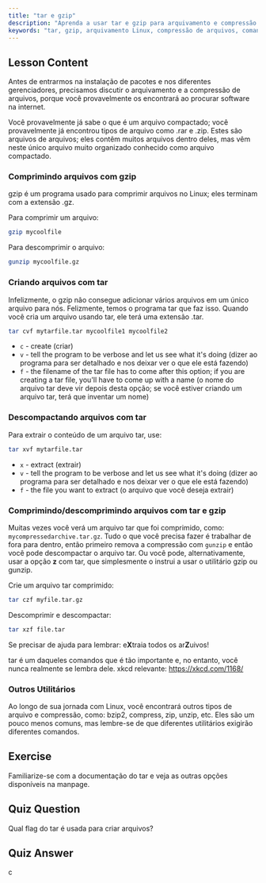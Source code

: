 ```yaml
---
title: "tar e gzip"
description: "Aprenda a usar tar e gzip para arquivamento e compressão de arquivos no Linux. Entenda os comandos para criar, extrair e comprimir arquivos. Comece com este guia para iniciantes!"
keywords: "tar, gzip, arquivamento Linux, compressão de arquivos, comando tar, comando gzip, tutorial Linux, Linux para iniciantes"
---
```


## Lesson Content

Antes de entrarmos na instalação de pacotes e nos diferentes gerenciadores, precisamos discutir o arquivamento e a compressão de arquivos, porque você provavelmente os encontrará ao procurar software na internet.

Você provavelmente já sabe o que é um arquivo compactado; você provavelmente já encontrou tipos de arquivo como .rar e .zip. Estes são arquivos de arquivos; eles contêm muitos arquivos dentro deles, mas vêm neste único arquivo muito organizado conhecido como arquivo compactado.

### Comprimindo arquivos com gzip

gzip é um programa usado para comprimir arquivos no Linux; eles terminam com a extensão .gz.

Para comprimir um arquivo:

```bash
gzip mycoolfile
```

Para descomprimir o arquivo:

```bash
gunzip mycoolfile.gz
```

### Criando arquivos com tar

Infelizmente, o gzip não consegue adicionar vários arquivos em um único arquivo para nós. Felizmente, temos o programa tar que faz isso. Quando você cria um arquivo usando tar, ele terá uma extensão .tar.

```bash
tar cvf mytarfile.tar mycoolfile1 mycoolfile2
```

- `c` - create (criar)
- `v` - tell the program to be verbose and let us see what it's doing (dizer ao programa para ser detalhado e nos deixar ver o que ele está fazendo)
- `f` - the filename of the tar file has to come after this option; if you are creating a tar file, you'll have to come up with a name (o nome do arquivo tar deve vir depois desta opção; se você estiver criando um arquivo tar, terá que inventar um nome)

### Descompactando arquivos com tar

Para extrair o conteúdo de um arquivo tar, use:

```bash
tar xvf mytarfile.tar
```

- `x` - extract (extrair)
- `v` - tell the program to be verbose and let us see what it's doing (dizer ao programa para ser detalhado e nos deixar ver o que ele está fazendo)
- `f` - the file you want to extract (o arquivo que você deseja extrair)

### Comprimindo/descomprimindo arquivos com tar e gzip

Muitas vezes você verá um arquivo tar que foi comprimido, como: `mycompressedarchive.tar.gz`. Tudo o que você precisa fazer é trabalhar de fora para dentro, então primeiro remova a compressão com `gunzip` e então você pode descompactar o arquivo tar. Ou você pode, alternativamente, usar a opção **z** com tar, que simplesmente o instrui a usar o utilitário gzip ou gunzip.

Crie um arquivo tar comprimido:

```bash
tar czf myfile.tar.gz
```

Descomprimir e descompactar:

```bash
tar xzf file.tar
```

Se precisar de ajuda para lembrar: e**X**traia todos os ar**Z**uivos!

tar é um daqueles comandos que é tão importante e, no entanto, você nunca realmente se lembra dele. xkcd relevante: <https://xkcd.com/1168/>

### Outros Utilitários

Ao longo de sua jornada com Linux, você encontrará outros tipos de arquivo e compressão, como: bzip2, compress, zip, unzip, etc. Eles são um pouco menos comuns, mas lembre-se de que diferentes utilitários exigirão diferentes comandos.

## Exercise

Familiarize-se com a documentação do tar e veja as outras opções disponíveis na manpage.

## Quiz Question

Qual flag do tar é usada para criar arquivos?

## Quiz Answer

c

